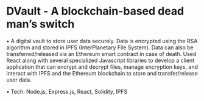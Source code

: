 # DVault - A blockchain-based dead man’s switch

•  A digital vault to store user data securely. Data is encrypted using the RSA algorithm and stored in IPFS (InterPlanetary File System). Data can also be transferred/released via an Ethereum smart contract in case of death. Used React along with several specialized Javascript libraries to develop a client application that can encrypt and decrypt files, manage encryption keys, and interact with IPFS and the Ethereum blockchain to store and transfer/release user data. 

•  Tech: Node.js, Express.js, React, Solidity, IPFS



